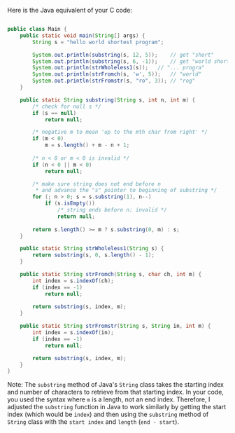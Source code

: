 Here is the Java equivalent of your C code:

```java

public class Main {
    public static void main(String[] args) {
        String s = "hello world shortest program";

        System.out.println(substring(s, 12, 5));	// get "short"
        System.out.println(substring(s, 6, -1));	// get "world shortest program"
        System.out.println(strWholeless1(s));	// "... progra"
        System.out.println(strFromch(s, 'w', 5));	// "world"
        System.out.println(strFromstr(s, "ro", 3));	// "rog"
    }

    public static String substring(String s, int n, int m) {
        /* check for null s */
        if (s == null)
            return null;

        /* negative m to mean 'up to the mth char from right' */
        if (m < 0)
            m = s.length() + m - n + 1;
        
        /* n < 0 or m < 0 is invalid */
        if (n < 0 || m < 0)
            return null;

        /* make sure string does not end before n 
         * and advance the "s" pointer to beginning of substring */
        for (; n > 0; s = s.substring(1), n--)
            if (s.isEmpty())
                /* string ends before n: invalid */
                return null;
        
        return s.length() >= m ? s.substring(0, m) : s;
    }

    public static String strWholeless1(String s) {
        return substring(s, 0, s.length() - 1);
    }

    public static String strFromch(String s, char ch, int m) {
        int index = s.indexOf(ch);
        if (index == -1)
            return null;
        
        return substring(s, index, m);
    }

    public static String strFromstr(String s, String in, int m) {
        int index = s.indexOf(in);
        if (index == -1)
            return null;

        return substring(s, index, m);
    }
}
```

Note: The `substring` method of Java's `String` class takes the starting index and number of characters to retrieve from that starting index. In your code, you used the syntax where `m` is a length, not an end index. Therefore, I adjusted the `substring` function in Java to work similarly by getting the start index (which would be `index`) and then using the `substring` method of `String` class with the `start index` and `length` (`end - start`).
